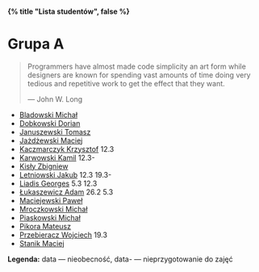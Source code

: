 #### {% title "Lista studentów", false %}

# Grupa A

<blockquote>
  <p>Programmers have almost made code simplicity an art form while
  designers are known for spending vast amounts of time doing very
  tedious and repetitive work to get the effect that they want.</p>
  <p class="author">— John W. Long</p>
</blockquote>

* [Bladowski Michał](http://sigma.ug.edu.pl/~mbladowski/)
* [Dobkowski Dorian](http://sigma.ug.edu.pl/~ddobkowski/)
* [Januszewski Tomasz](http://sigma.ug.edu.pl/~tjanuszewski/)
* [Jażdżewski Maciej](http://sigma.ug.edu.pl/~mjazdzewski/)
* [Kaczmarczyk Krzysztof](http://sigma.ug.edu.pl/~kkaczmarczyk/) 12.3
* [Karwowski Kamil](http://sigma.ug.edu.pl/~kkarwowski/) 12.3-
* [Kisły Zbigniew](http://sigma.ug.edu.pl/~zkisly/)
* [Letniowski Jakub](http://sigma.ug.edu.pl/~jletniowski/) 12.3 19.3-
* [Liadis Georges](http://sigma.ug.edu.pl/~gliadis/) 5.3 12.3
* [Łukaszewicz Adam](http://sigma.ug.edu.pl/~alukaszewicz2/) 26.2 5.3
* [Maciejewski Paweł](http://sigma.ug.edu.pl/~pmaciejewski/)
* [Mroczkowski Michał](http://sigma.ug.edu.pl/~mmroczkowski/)
* [Piaskowski Michał](http://sigma.ug.edu.pl/~mpiaskowski/)
* [Pikora Mateusz](http://sigma.ug.edu.pl/~mpikora/)
* [Przebieracz Wojciech](http://sigma.ug.edu.pl/~wprzebieracz/) 19.3
* [Stanik Maciej](http://sigma.ug.edu.pl/~mstanik/)

**Legenda:** data — nieobecność, data- — nieprzygotowanie do zajęć

<!--

* [Słomka Mateusz](http://sigma.ug.edu.pl/~mslomka/)

-->
